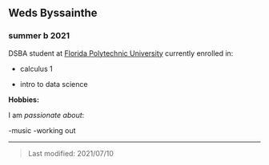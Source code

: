 ## Weds Byssainthe

### summer b 2021

DSBA student at [Florida Polytechnic University](https://www.floridapoly.edu) currently enrolled in: 

- calculus 1

- intro to data science

**Hobbies:**

I am _passionate about_: 

-music
-working out
***

> Last modified: 2021/07/10